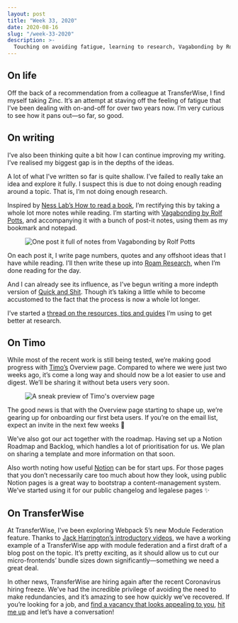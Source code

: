 ```yaml
---
layout: post
title: "Week 33, 2020"
date: 2020-08-16
slug: "/week-33-2020"
description: >-
  Touching on avoiding fatigue, learning to research, Vagabonding by Roff Potts, Timo's new Overview page, Notion for Roadmapping, Webpack Module Federation and hiring at TransferWise.
---
```


## On life

Off the back of a recommendation from a colleague at TransferWise, I find myself taking Zinc. It’s an attempt at staving off the feeling of fatigue that I’ve been dealing with on-and-off for over two years now. I’m very curious to see how it pans out—so far, so good.

## On writing

I’ve also been thinking quite a bit how I can continue improving my writing. I’ve realised my biggest gap is in the depths of the ideas.

A lot of what I’ve written so far is quite shallow. I’ve failed to really take an idea and explore it fully. I suspect this is due to not doing enough reading around a topic. That is, I’m not doing enough research.

Inspired by <a href="https://nesslabs.com/how-to-read-a-book" target="_blank" rel="noopener noreferrer">Ness Lab’s How to read a book</a>, I’m rectifying this by taking a whole lot more notes while reading. I’m starting with <a href="https://rolfpotts.com/books/vagabonding/" target="_blank" rel="noopener noreferrer">Vagabonding by Rolf Potts</a>, and accompanying it with a bunch of post-it notes, using them as my bookmark and notepad.

<figure>
  <img src="images/post-it-notes.jpg" alt="One post it full of notes from Vagabonding by Rolf Potts" />
</figure>

On each post it, I write page numbers, quotes and any offshoot ideas that I have while reading. I’ll then write these up into <a href="https://roamresearch.com" target="_blank" rel="noopener noreferrer">Roam Research</a>, when I’m done reading for the day.

And I can already see its influence, as I’ve begun writing a more indepth version of <a href="http://rdjpalmer.com/quick-and-shit">Quick and Shit</a>. Though it’s taking a little while to become accustomed to the fact that the process is now a whole lot longer.

I’ve started a <a href="https://twitter.com/rdjpalmer/status/1294966933801099264"  target="_blank" rel="noopener noreferrer">thread on the resources, tips and guides</a> I’m using to get better at research.

## On Timo

While most of the recent work is still being tested, we’re making good progress with <a href="https://hellotimo.co">Timo’s</a> Overview page. Compared to where we were just two weeks ago, it’s come a long way and should now be a lot easier to use and digest. We’ll be sharing it without beta users very soon.

<figure>
  <img src="images/timo-overview.jpg" alt="A sneak preview of Timo's overview page" />
</figure>

The good news is that with the Overview page starting to shape up, we’re gearing up for onboarding our first beta users. If you’re on the email list, expect an invite in the next few weeks <span role="img" aria-label="tada emoji">🎉</a>

We’ve also got our act together with the roadmap. Having set up a Notion Roadmap and Backlog, which handles a lot of prioritisation for us. We plan on sharing a template and more information on that soon.

Also worth noting how useful <a href="https://notion.so" target="_blank" rel="noopener noreferrer">Notion</a> can be for start ups. For those pages that you don’t necessarily care too much about how they look, using public Notion pages is a great way to bootstrap a content-management system. We’ve started using it for our public changelog and legalese pages <span role="img" aria-label="sparkle emoji">✨</span>

## On TransferWise

At TransferWise, I’ve been exploring Webpack 5’s new Module Federation feature. Thanks to <a href="https://www.youtube.com/watch?v=DHjZnJRK_S8" target="_blank" rel="noopener noreferrer">Jack Harrington’s introductory videos</a>, we have a working example of a TransferWise app with module federation and a first draft of a blog post on the topic. It’s pretty exciting, as it should allow us to cut our micro-frontends’ bundle sizes down significantly—something we need a great deal.

In other news, TransferWise are hiring again after the recent Coronavirus hiring freeze. We’ve had the incredible privilege of avoiding the need to make redundancies, and it’s amazing to see how quickly we’ve recovered. If you’re looking for a job, and <a href="https://www.transferwise.jobs" target="_blank" rel="noopener noreferrer">find a vacancy that looks appealing to you</a>, <a href="mailto:rich@rdjpalmer.com">hit me up</a> and let’s have a conversation!
